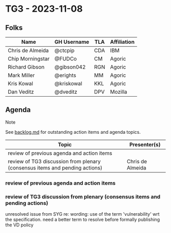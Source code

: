 # TG3 - 2023-11-08

## Folks

| Name             | GH Username     | TLA | Affiliation  |
| ---------------- | --------------- | --- | ------------ |
| Chris de Almeida | @ctcpip         | CDA | IBM          |
| Chip Morningstar | @FUDCo          | CM  | Agoric       |
| Richard Gibson   | @gibson042      | RGN | Agoric       |
| Mark Miller      | @erights        | MM  | Agoric       |
| Kris Kowal       | @kriskowal      | KKL | Agoric       |
| Dan Veditz       | @dveditz        | DPV | Mozilla      |

## Agenda

> [!NOTE]
> See [backlog.md](../backlog.md) for outstanding action items and agenda topics.

| Topic                                                                       | Presenter(s)     |
| --------------------------------------------------------------------------- | ---------------- |
| review of previous agenda and action items                                  |                  |
| review of TG3 discussion from plenary (consensus items and pending actions) | Chris de Almeida |

### review of previous agenda and action items

### review of TG3 discussion from plenary (consensus items and pending actions)

unresolved issue from SYG re: wording: use of the term 'vulnerability' wrt the specification.  need a better term to resolve before formally publishing the VD policy
